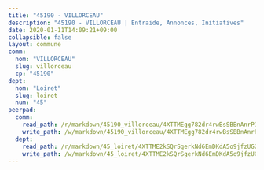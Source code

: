 ```yaml
---
title: "45190 - VILLORCEAU"
description: "45190 - VILLORCEAU | Entraide, Annonces, Initiatives"
date: 2020-01-11T14:09:21+09:00
collapsible: false
layout: commune
comm:
  nom: "VILLORCEAU"
  slug: villorceau
  cp: "45190"
dept:
  nom: "Loiret"
  slug: loiret
  num: "45"
peerpad:
  comm:
    read_path: /r/markdown/45190_villorceau/4XTTMEgg782dr4rwBsSBBnAnrP1qCqvGNrEEo1xBdPFsrWu6e
    write_path: /w/markdown/45190_villorceau/4XTTMEgg782dr4rwBsSBBnAnrP1qCqvGNrEEo1xBdPFsrWu6e-K3TgUQvkAL3gYRaM7v1e9BQv7AiqfGwuXqSY9oqk5cxE9jUNYggRAwNh58sxTiCRwPBmTs48K4YdMBP8btvbEVKx2p2R7L3tP7ve9ZqokWL4US8RGGThXsTdz4815SEH8ZD5tF8i
  dept:
    read_path: /r/markdown/45_loiret/4XTTME2kSQrSgerkNd6EmDKdA5o9jfzUG2SAG8C2qVYb3YXN4
    write_path: /w/markdown/45_loiret/4XTTME2kSQrSgerkNd6EmDKdA5o9jfzUG2SAG8C2qVYb3YXN4-K3TgULpEDoP6p5UphGUnEGQQDb2AQTj81Z2trE1ZVsdtBZSXUbkVLE9oEias3DdMz5vmgxRH8ErfnuyVj2VYfJxxhBMoq5ZxQCDrb2jTVFkww5uEThgDKwT8pF9LfJGTpqNraKjJ
---
```


